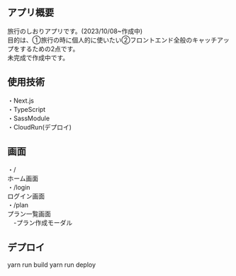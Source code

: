 ## アプリ概要
旅行のしおりアプリです。(2023/10/08~作成中)<br>
目的は、①旅行の時に個人的に使いたい②フロントエンド全般のキャッチアップをするための2点です。<br>
未完成で作成中です。

## 使用技術

・Next.js<br/>
・TypeScript<br/>
・SassModule<br/>
・CloudRun(デプロイ)<br/>

## 画面

・/<br/>ホーム画面<br/>
・/login<br/>ログイン画面<br/>
・/plan<br/>プラン一覧画面<br/>　-プラン作成モーダル<br/>

## デプロイ
yarn run build 
yarn run deploy

